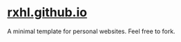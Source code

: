 # [rxhl.github.io](https://rxhl.github.io)
A minimal template for personal websites. Feel free to fork.
